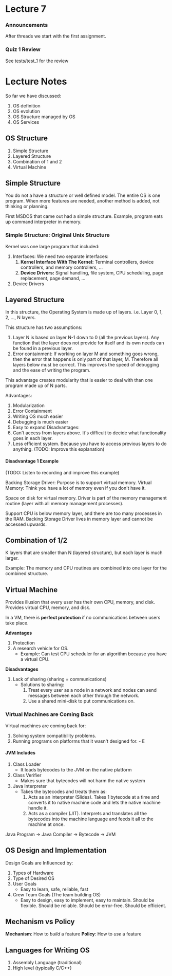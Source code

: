 # Lecture 7
### Announcements
After threads we start with the first assignment. 

### Quiz 1 Review
See tests/test_1 for the review

# Lecture Notes
So far we have discussed:
1. OS definition
2. OS evolution
3. OS Structure managed by OS
3. OS Services

## OS Structure
1. Simple Structure
2. Layered Structure
3. Combination of 1 and 2
4. Virtual Machine

## Simple Structure
You do not a have a structure or well defined model. The entire OS is one program. When more features are needed, another method is added, not thinking or planning. 

First MSDOS that came out had a simple structure. Example, program eats up command interpreter in memory. 

### Simple Structure: Original Unix Structure
Kernel was one large program that included:
  1. Interfaces: We need two separate interfaces:
     1. **Kernel Interface With The Kernel:** Terminal controllers, device controllers, and memory controllers, ...
     2. **Device Drivers:** Signal handling, file system, CPU scheduling, page replacement, page demand, ... 
  2. Device Drivers

## Layered Structure
In this structure, the Operating System is made up of layers. i.e. Layer 0, 1, 2, ..., N layers.

This structure has two assumptions:
1. Layer N is based on layer N-1 down to 0 (all the previous layers). Any function that the layer does not provide for itself and its own needs can be found in a previous layer. 
2. Error containment: If working on layer M and something goes wrong, then the error that happens is only part of that layer, M. Therefore all layers below must be correct. This improves the speed of debugging and the ease of writing the program. 

This advantage creates modularity that is easier to deal with than one program made up of N parts.

Advantages:
   1. Modularization
   2. Error Containment
   3. Writing OS much easier
   4. Debugging is much easier
   5. Easy to expand
Disadvantages:
   1. Can't access from layers above. It's difficult to decide what functionality goes in each layer.
   2. Less efficient system. Because you have to access previous layers to do anything. (TODO: Improve this explanation)
    
#### Disadvantage 1 Example
(TODO: Listen to recording and improve this example)

Backing Storage Driver:
Purpose is to support virtual memory. 
Virtual Memory: Think you have a lot of memory even if you don't have it. 

Space on disk for virtual memory. Driver is part of the memory management routine (layer with all memory management processes). 

Support CPU is below memory layer, and there are too many processes in the RAM. Backing Storage Driver lives in memory layer and cannot be accessed upwards.  

## Combination of 1/2
K layers that are smaller than N (layered structure), but each layer is much larger.
 
 Example: The memory and CPU routines are combined into one layer for the combined structure.

## Virtual Machine
Provides illusion that every user has their own CPU, memory, and disk. Provides virtual CPU, memory, and disk. 

In a VM, there is **perfect protection** if no communications between users take place. 

**Advantages**
1. Protection
2. A research vehicle for OS.
    - Example: Can test CPU scheduler for an algorithm because you have a virtual CPU.
    
**Disadvantages**
1. Lack of sharing (sharing = communications)
   - Solutions to sharing:
       1. Treat every user as a node in a network and nodes can send messages between each other through the network.
       2. Use a shared mini-disk to put communications on. 
    
### Virtual Machines are Coming Back
Virtual machines are coming back for: 
   1. Solving system compatibility problems. 
   2. Running programs on platforms that it wasn't designed for.
    - E

#### JVM Includes
1. Class Loader
    - It loads bytecodes to the JVM on the native platform 
2. Class Verifier
    - Makes sure that bytecodes will not harm the native system
3. Java Interpreter
    - Takes the bytecodes and treats them as:
        1. Acts as an interpreter (Slides). Takes 1 bytecode at a time and converts it to native machine code and lets the native machine handle it.
        2. Acts as a compiler (JIT). Interprets and translates all the bytecodes into the machine language and feeds it all to the machine at once. 

Java Program -> Java Compiler -> Bytecode -> JVM

## OS Design and Implementation
Design Goals are Influenced by:
   1. Types of Hardware
   2. Type of Desired OS
   3. User Goals
       - Easy to learn, safe, reliable, fast
   4. Crew Team Goals (The team building OS)
        - Easy to design, easy to implement, easy to maintain. Should be flexible. Should be reliable. Should be error-free. Should be efficient. 
        
## Mechanism vs Policy
**Mechanism**: How to *build* a feature
**Policy**: How to *use* a feature

## Languages for Writing OS
1. Assembly Language (traditional)
2. High level (typically C/C++)